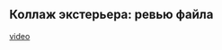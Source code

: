 ## Коллаж экстерьера: ревью файла

[video](https://player.softculture.cc/embed/online/DIK/DIK_1.1.11_L4-17_Garage_Facade)